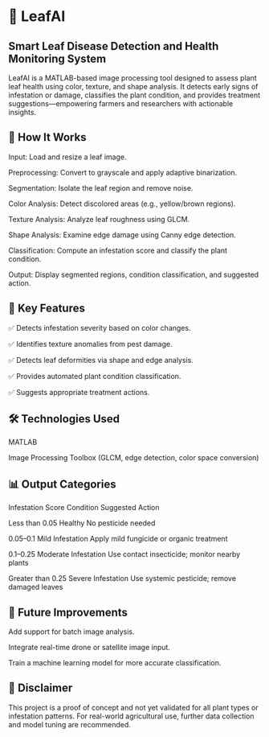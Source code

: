 # 🌿 LeafAI
## Smart Leaf Disease Detection and Health Monitoring System
LeafAI is a MATLAB-based image processing tool designed to assess plant leaf health using color, texture, and shape analysis. It detects early signs of infestation or damage, classifies the plant condition, and provides treatment suggestions—empowering farmers and researchers with actionable insights.

## 📸 How It Works
Input: Load and resize a leaf image.

Preprocessing: Convert to grayscale and apply adaptive binarization.

Segmentation: Isolate the leaf region and remove noise.

Color Analysis: Detect discolored areas (e.g., yellow/brown regions).

Texture Analysis: Analyze leaf roughness using GLCM.

Shape Analysis: Examine edge damage using Canny edge detection.

Classification: Compute an infestation score and classify the plant condition.

Output: Display segmented regions, condition classification, and suggested action.

## 🧠 Key Features
✅ Detects infestation severity based on color changes.

✅ Identifies texture anomalies from pest damage.

✅ Detects leaf deformities via shape and edge analysis.

✅ Provides automated plant condition classification.

✅ Suggests appropriate treatment actions.

## 🛠️ Technologies Used
MATLAB

Image Processing Toolbox (GLCM, edge detection, color space conversion)

## 📊 Output Categories  
Infestation Score          Condition                Suggested Action
   
   Less than 0.05            Healthy	               No pesticide needed
   
   0.05–0.1	                 Mild Infestation	      Apply mild fungicide or organic treatment
     
   0.1–0.25	                 Moderate Infestation	   Use contact insecticide; monitor nearby plants
   
   Greater than 0.25	        Severe Infestation	      Use systemic pesticide; remove damaged leaves
 
## 📝 Future Improvements
Add support for batch image analysis.

Integrate real-time drone or satellite image input.

Train a machine learning model for more accurate classification.

## 📌 Disclaimer
This project is a proof of concept and not yet validated for all plant types or infestation patterns. For real-world agricultural use, further data collection and model tuning are recommended.

